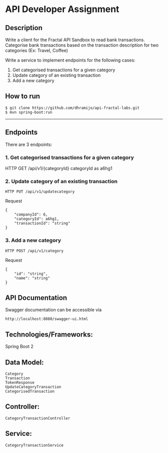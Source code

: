 # API Developer Assignment

## Description

Write a client for the Fractal API Sandbox to read bank transactions. Categorise bank
transactions based on the transaction description for two categories (Ex: Travel, Coffee)

Write a service to implement endpoints for the following cases:

1. Get categorised transactions for a given category
2. Update category of an existing transaction
3. Add a new category


## How to run
````
$ git clone https://github.com/dhramijo/api-fractal-labs.git
$ mvn spring-boot:run
````
************************************************

## Endpoints
There are 3 endpoints:

### 1. Get categorised transactions for a given category

HTTP GET /api/v1/{categoryId}
categoryId as a6hg1

### 2. Update category of an existing transaction
````
HTTP PUT /api/v1/updatecategory
````
Request
````
{
	"companyId": 6,
	"categoryId": a6hg1,
	"transactionId": "string"
}
````
### 3. Add a new category
````
HTTP POST /api/v1/category
````
Request
````
{
	"id": "string",
	"name": "string"
}
````
## API Documentation
Swagger documentation can be accessible via
````
http://localhost:8080/swagger-ui.html
````

## Technologies/Frameworks:
Spring Boot 2 

## Data Model:
	Category
	Transaction
	TokenResponse
	UpdateCategoryTransaction
	CategorisedTransaction

## Controller:
	CategoryTransactionController

## Service:
	CategoryTransactionService
